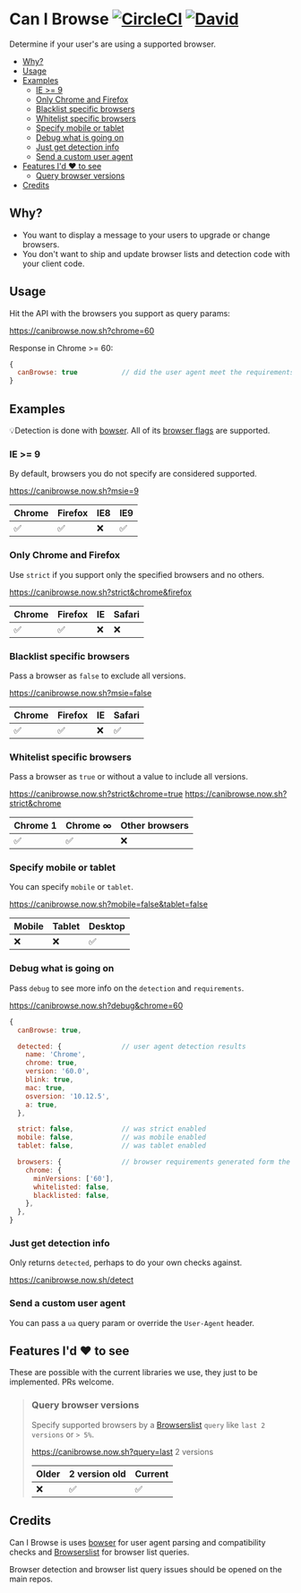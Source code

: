 Can I Browse
[![CircleCI](https://img.shields.io/circleci/project/github/levithomason/canibrowse.svg?style=flat-square)]()
[![David](https://img.shields.io/david/levithomason/canibrowse.svg?style=flat-square)]()
============

Determine if your user's are using a supported browser.

<!-- toc -->

- [Why?](#why)
- [Usage](#usage)
- [Examples](#examples)
  * [IE >= 9](#ie--9)
  * [Only Chrome and Firefox](#only-chrome-and-firefox)
  * [Blacklist specific browsers](#blacklist-specific-browsers)
  * [Whitelist specific browsers](#whitelist-specific-browsers)
  * [Specify mobile or tablet](#specify-mobile-or-tablet)
  * [Debug what is going on](#debug-what-is-going-on)
  * [Just get detection info](#just-get-detection-info)
  * [Send a custom user agent](#send-a-custom-user-agent)
- [Features I'd :heart: to see](#features-id-heart-to-see)
  * [Query browser versions](#query-browser-versions)
- [Credits](#credits)

<!-- tocstop -->

## Why?

- You want to display a message to your users to upgrade or change browsers.
- You don't want to ship and update browser lists and detection code with your client code.

## Usage

Hit the API with the browsers you support as query params:

https://canibrowse.now.sh?chrome=60

Response in Chrome >= 60:

```js
{
  canBrowse: true           // did the user agent meet the requirements?
}
```

## Examples

💡Detection is done with [bowser][1].  All of its [browser flags][2] are supported.

### IE >= 9

By default, browsers you do not specify are considered supported.

https://canibrowse.now.sh?msie=9

|Chrome  |Firefox |IE8     |IE9     |
|--------|--------|--------|--------|
|✅      |✅     |❌       |✅      |


### Only Chrome and Firefox

Use `strict` if you support only the specified browsers and no others.

https://canibrowse.now.sh?strict&chrome&firefox

|Chrome  |Firefox |IE      |Safari  |
|--------|--------|--------|--------|
|✅      |✅      |❌      |❌      |

### Blacklist specific browsers

Pass a browser as `false` to exclude all versions.

https://canibrowse.now.sh?msie=false

|Chrome  |Firefox |IE      |Safari  |
|--------|--------|--------|--------|
|✅      |✅      |❌     |✅       |

### Whitelist specific browsers

Pass a browser as `true` or without a value to include all versions.

https://canibrowse.now.sh?strict&chrome=true
https://canibrowse.now.sh?strict&chrome

|Chrome 1 |Chrome ∞   |Other browsers|
|----------|----------|--------------|
|✅        |✅        |❌            |

### Specify mobile or tablet

You can specify `mobile` or `tablet`.

https://canibrowse.now.sh?mobile=false&tablet=false

|Mobile  |Tablet  |Desktop |
|--------|--------|--------|
|❌      |❌      |✅     |

### Debug what is going on

Pass `debug` to see more info on the `detection` and `requirements`.

https://canibrowse.now.sh?debug&chrome=60

```js
{
  canBrowse: true,

  detected: {               // user agent detection results
    name: 'Chrome',
    chrome: true,
    version: '60.0',
    blink: true,
    mac: true,
    osversion: '10.12.5',
    a: true,
  },

  strict: false,            // was strict enabled
  mobile: false,            // was mobile enabled
  tablet: false,            // was tablet enabled

  browsers: {               // browser requirements generated form the request
    chrome: {
      minVersions: ['60'],
      whitelisted: false,
      blacklisted: false,
    },
  },
}
```

### Just get detection info

Only returns `detected`, perhaps to do your own checks against.

https://canibrowse.now.sh/detect

### Send a custom user agent

You can pass a `ua` query param or override the `User-Agent` header.

## Features I'd :heart: to see

These are possible with the current libraries we use, they just to be implemented.  PRs welcome. 

>### Query browser versions
>
>Specify supported browsers by a [Browserslist][3] `query` like `last 2 versions` or `> 5%`.
>
>https://canibrowse.now.sh?query=last 2 versions
>
>|Older   |2 version old |Current |
>|--------|--------------|--------|
>|❌      |✅           |✅      |
>

## Credits

Can I Browse is uses [bowser][1] for user agent parsing and compatibility checks and [Browserslist][3] for browser list queries.

Browser detection and browser list query issues should be opened on the main repos.

[1]: https://github.com/lancedikson/bowser
[2]: https://github.com/lancedikson/bowser#browser-flags
[3]: https://github.com/ai/browserslist
